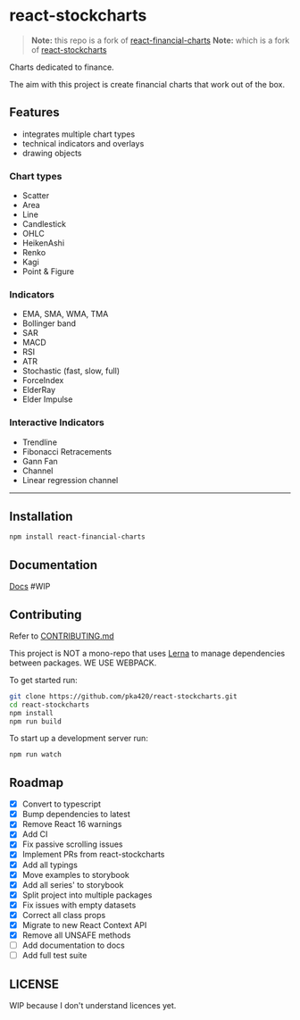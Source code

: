 # react-stockcharts
> **Note:** this repo is a fork of [react-financial-charts](https://github.com/react-financial/react-financial-charts)
> **Note:** which is a fork of [react-stockcharts](https://github.com/rrag/react-stockcharts)

Charts dedicated to finance.

The aim with this project is create financial charts that work out of the box.

## Features

- integrates multiple chart types
- technical indicators and overlays
- drawing objects

### Chart types

- Scatter
- Area
- Line
- Candlestick
- OHLC
- HeikenAshi
- Renko
- Kagi
- Point & Figure

### Indicators

- EMA, SMA, WMA, TMA
- Bollinger band
- SAR
- MACD
- RSI
- ATR
- Stochastic (fast, slow, full)
- ForceIndex
- ElderRay
- Elder Impulse

### Interactive Indicators

- Trendline
- Fibonacci Retracements
- Gann Fan
- Channel
- Linear regression channel

---

## Installation

```sh
npm install react-financial-charts
```

## Documentation

[Docs]() #WIP

## Contributing

Refer to [CONTRIBUTING.md](./CONTRIBUTING.md)

This project is NOT a mono-repo that uses [Lerna](https://lerna.js.org/) to manage dependencies between packages.
WE USE WEBPACK.

To get started run:

```bash
git clone https://github.com/pka420/react-stockcharts.git
cd react-stockcharts
npm install
npm run build
```

To start up a development server run:

```bash
npm run watch
```

## Roadmap

- [x] Convert to typescript
- [x] Bump dependencies to latest
- [x] Remove React 16 warnings
- [x] Add CI
- [x] Fix passive scrolling issues
- [x] Implement PRs from react-stockcharts
- [x] Add all typings
- [x] Move examples to storybook
- [x] Add all series' to storybook
- [x] Split project into multiple packages
- [x] Fix issues with empty datasets
- [x] Correct all class props
- [x] Migrate to new React Context API
- [x] Remove all UNSAFE methods
- [ ] Add documentation to docs
- [ ] Add full test suite

## LICENSE
WIP because I don't understand licences yet.
